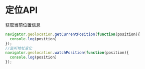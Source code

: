# 定位API
获取当前位置信息
```javascript
navigator.geolocation.getCurrentPosition(function(position){
  console.log(position)
});
//监听地址变化
navigator.geolocation.watchPosition(function(position){
  console.log(position)
});
```
